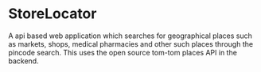 # StoreLocator
A api based web application which searches for geographical places such as markets, shops, medical pharmacies and other such places through the pincode search. This uses the open source tom-tom places API in the backend.

